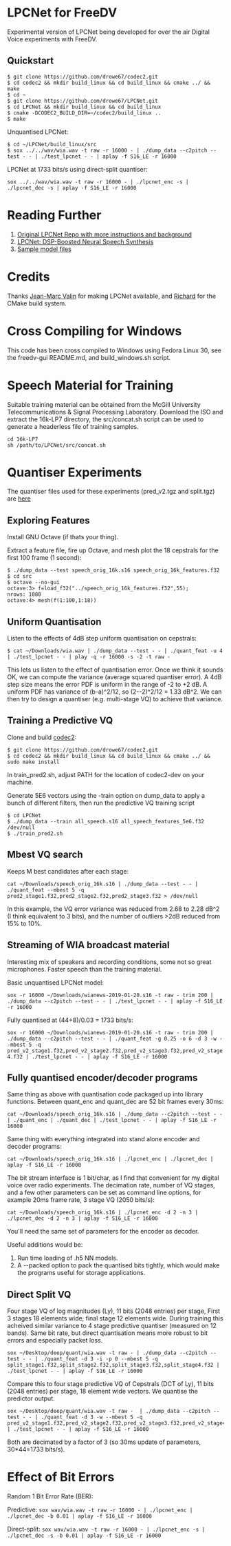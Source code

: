 # LPCNet for FreeDV

Experimental version of LPCNet being developed for over the air Digital Voice experiments with FreeDV.

## Quickstart

```
$ git clone https://github.com/drowe67/codec2.git
$ cd codec2 && mkdir build_linux && cd build_linux && cmake ../ && make
$ cd ~
$ git clone https://github.com/drowe67/LPCNet.git
$ cd LPCNet && mkdir build_linux && cd build_linux
$ cmake -DCODEC2_BUILD_DIR=~/codec2/build_linux ..
$ make
```

Unquantised LPCNet:

```
$ cd ~/LPCNet/build_linux/src
$ sox ../../wav/wia.wav -t raw -r 16000 - | ./dump_data --c2pitch --test - - | ./test_lpcnet - - | aplay -f S16_LE -r 16000
```

LPCNet at 1733 bits/s using direct-split quantiser:
```
sox ../../wav/wia.wav -t raw -r 16000 - | ./lpcnet_enc -s | ./lpcnet_dec -s | aplay -f S16_LE -r 16000
```

# Reading Further

1. [Original LPCNet Repo with more instructions and background](https://github.com/mozilla/LPCNet/)
1. [LPCNet: DSP-Boosted Neural Speech Synthesis](https://people.xiph.org/~jm/demo/lpcnet/)
1. [Sample model files](https://jmvalin.ca/misc_stuff/lpcnet_models/)

# Credits

Thanks [Jean-Marc Valin](https://people.xiph.org/~jm/demo/lpcnet/) for making LPCNet available, and [Richard](https://github.com/hobbes1069) for the CMake build system.

# Cross Compiling for Windows

This code has been cross compiled to Windows using Fedora Linux 30, see the freedv-gui README.md, and build_windows.sh script.

# Speech Material for Training

Suitable training material can be obtained from the McGill University Telecommunications & Signal Processing Laboratory. Download the ISO and extract the 16k-LP7 directory, the src/concat.sh script can be used to generate a headerless file of training samples.

```
cd 16k-LP7
sh /path/to/LPCNet/src/concat.sh
```

# Quantiser Experiments

The quantiser files used for these experiments (pred_v2.tgz and split.tgz) are [here](http://rowetel.com/downloads/deep/lpcnet_quant)

## Exploring Features

Install GNU Octave (if thats your thing).

Extract a feature file, fire up Octave, and mesh plot the 18 cepstrals for the first 100 frame (1 second):

```
$ ./dump_data --test speech_orig_16k.s16 speech_orig_16k_features.f32
$ cd src
$ octave --no-gui
octave:3> f=load_f32("../speech_orig_16k_features.f32",55);
nrows: 1080
octave:4> mesh(f(1:100,1:18))
```

## Uniform Quantisation

Listen to the effects of 4dB step uniform quantisation on cepstrals:

```
$ cat ~/Downloads/wia.wav | ./dump_data --test - - | ./quant_feat -u 4 | ./test_lpcnet - - | play -q -r 16000 -s -2 -t raw -
```

This lets us listen to the effect of quantisation error.  Once we think it sounds OK, we can compute the variance (average squared quantiser error). A 4dB step size means the error PDF is uniform in the range of -2 to +2 dB.  A uniform PDF has variance of (b-a)^2/12, so (2--2)^2/12 = 1.33 dB^2.  We can then try to design a quantiser (e.g. multi-stage VQ) to achieve that variance.

## Training a Predictive VQ

Clone and build [codec2](https://github.com/drowe67/codec2.git):

```
$ git clone https://github.com/drowe67/codec2.git
$ cd codec2 && mkdir build_linux && cd build_linux && cmake ../ && sudo make install
```

In train_pred2.sh, adjust PATH for the location of codec2-dev on your machine.

Generate 5E6 vectors using the -train option on dump_data to apply a bunch of different filters, then run the predictive VQ training script
```
$ cd LPCNet
$ ./dump_data --train all_speech.s16 all_speech_features_5e6.f32 /dev/null
$ ./train_pred2.sh
```

## Mbest VQ search

Keeps M best candidates after each stage:

```cat ~/Downloads/speech_orig_16k.s16 | ./dump_data --test - - | ./quant_feat --mbest 5 -q pred2_stage1.f32,pred2_stage2.f32,pred2_stage3.f32 > /dev/null```

In this example, the VQ error variance was reduced from 2.68 to 2.28 dB^2 (I think equivalent to 3 bits), and the number of outliers >2dB reduced from 15% to 10%.

## Streaming of WIA broadcast material

Interesting mix of speakers and recording conditions, some not so great microphones. Faster speech than the training material.

Basic unquantised LPCNet model:

```sox -r 16000 ~/Downloads/wianews-2019-01-20.s16 -t raw - trim 200 | ./dump_data --c2pitch --test - - | ./test_lpcnet - - | aplay -f S16_LE -r 16000```

Fully quantised at (44+8)/0.03 = 1733 bits/s:

```sox -r 16000 ~/Downloads/wianews-2019-01-20.s16 -t raw - trim 200 | ./dump_data --c2pitch --test - - | ./quant_feat -g 0.25 -o 6 -d 3 -w --mbest 5 -q pred_v2_stage1.f32,pred_v2_stage2.f32,pred_v2_stage3.f32,pred_v2_stage4.f32 | ./test_lpcnet - - | aplay -f S16_LE -r 16000```

## Fully quantised encoder/decoder programs

Same thing as above with quantisation code packaged up into library functions.  Between quant_enc and quant_dec are 52 bit frames every 30ms:

```cat ~/Downloads/speech_orig_16k.s16 | ./dump_data --c2pitch --test - - | ./quant_enc | ./quant_dec | ./test_lpcnet - - | aplay -f S16_LE -r 16000```

Same thing with everything integrated into stand alone encoder and decoder programs:

```cat ~/Downloads/speech_orig_16k.s16 | ./lpcnet_enc | ./lpcnet_dec | aplay -f S16_LE -r 16000```

The bit stream interface is 1 bit/char, as I find that convenient for my digital voice over radio experiments.  The decimation rate, number of VQ stages, and a few other parameters can be set as command line options, for example 20ms frame rate, 3 stage VQ (2050 bits/s):

```cat ~/Downloads/speech_orig_16k.s16 | ./lpcnet_enc -d 2 -n 3 | ./lpcnet_dec -d 2 -n 3 | aplay -f S16_LE -r 16000```

You'll need the same set of parameters for the encoder as decoder.

Useful additions would be:

1. Run time loading of .h5 NN models.
1. A --packed option to pack the quantised bits tightly, which would make the programs useful for storage applications.

## Direct Split VQ

Four stage VQ of log magnitudes (Ly), 11 bits (2048 entries) per stage, First 3 stages 18 elements wide; final stage 12 elements wide.  During training this acheived similar variance to 4 stage predictive quantiser (measured on 12 bands).  Same bit rate, but direct quantisation means more robust to bit errors and especially packet loss.

```
sox ~/Desktop/deep/quant/wia.wav -t raw - | ./dump_data --c2pitch --test - - | ./quant_feat -d 3 -i -p 0 --mbest 5 -q split_stage1.f32,split_stage2.f32,split_stage3.f32,split_stage4.f32 | ./test_lpcnet - - | aplay -f S16_LE -r 16000
```

Compare this to four stage predictive VQ of Cepstrals (DCT of Ly), 11 bits (2048 entries) per stage, 18 element wide vectors.  We quantise the predictor output.

```
sox ~/Desktop/deep/quant/wia.wav -t raw -  | ./dump_data --c2pitch --test - - | ./quant_feat -d 3 -w --mbest 5 -q pred_v2_stage1.f32,pred_v2_stage2.f32,pred_v2_stage3.f32,pred_v2_stage4.f32 | ./test_lpcnet - - | aplay -f S16_LE -r 16000
```

Both are decimated by a factor of 3 (so 30ms update of parameters, 30*44=1733 bits/s).

# Effect of Bit Errors

Random 1 Bit Error Rate (BER):

Predictive:
```sox wav/wia.wav -t raw -r 16000 - | ./lpcnet_enc | ./lpcnet_dec -b 0.01 | aplay -f S16_LE -r 16000```

Direct-split:
```sox wav/wia.wav -t raw -r 16000 - | ./lpcnet_enc -s | ./lpcnet_dec -s -b 0.01 | aplay -f S16_LE -r 16000```
